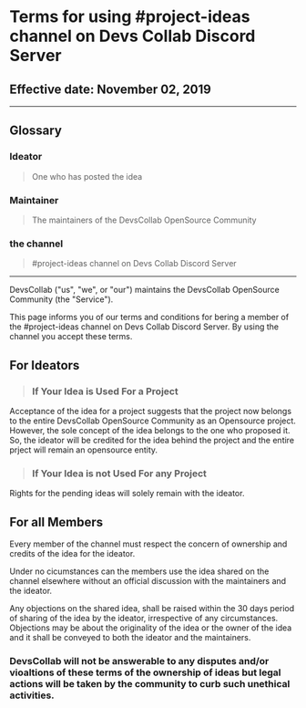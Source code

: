# Terms for using #project-ideas channel on Devs Collab Discord Server

## Effective date: November 02, 2019

---

## Glossary

### Ideator

> One who has posted the idea

### Maintainer

> The maintainers of the DevsCollab OpenSource Community

### the channel

> #project-ideas channel on Devs Collab Discord Server

---

DevsCollab ("us", "we", or "our") maintains the DevsCollab OpenSource Community (the "Service").

This page informs you of our terms and conditions for bering a member of the #project-ideas channel on Devs Collab Discord Server. By using the channel you accept these terms.


## For Ideators

> ### If Your Idea is Used For a Project

Acceptance of the idea for a project suggests that the project now belongs to the entire DevsCollab OpenSource Community as an Opensource project. However, the sole concept of the idea belongs to the one who proposed it. So, the ideator will be credited for the idea behind the project and the entire prject will remain an opensource entity.

> ### If Your Idea is not Used For any Project

Rights for the pending ideas will solely remain with the ideator.

## For all Members

Every member of the channel must respect the concern of ownership and credits of the idea for the ideator.

Under no cicumstances can the members use the idea shared on the channel elsewhere without an official discussion with the maintainers and the ideator.

Any objections on the shared idea, shall be raised within the 30 days period of sharing of the idea by the ideator, irrespective of any circumstances. Objections may be about the originality of the idea or the owner of the idea and it shall be conveyed to both the ideator and the maintainers.

### DevsCollab will not be answerable to any disputes and/or vioaltions of these terms of the ownership of ideas but legal actions will be taken by the community to curb such unethical activities.
